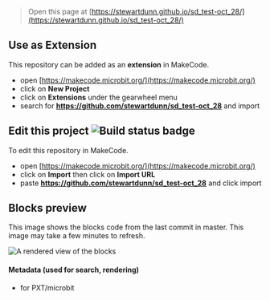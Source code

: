 
> Open this page at [https://stewartdunn.github.io/sd_test-oct_28/](https://stewartdunn.github.io/sd_test-oct_28/)

## Use as Extension

This repository can be added as an **extension** in MakeCode.

* open [https://makecode.microbit.org/](https://makecode.microbit.org/)
* click on **New Project**
* click on **Extensions** under the gearwheel menu
* search for **https://github.com/stewartdunn/sd_test-oct_28** and import

## Edit this project ![Build status badge](https://github.com/stewartdunn/sd_test-oct_28/workflows/MakeCode/badge.svg)

To edit this repository in MakeCode.

* open [https://makecode.microbit.org/](https://makecode.microbit.org/)
* click on **Import** then click on **Import URL**
* paste **https://github.com/stewartdunn/sd_test-oct_28** and click import

## Blocks preview

This image shows the blocks code from the last commit in master.
This image may take a few minutes to refresh.

![A rendered view of the blocks](https://github.com/stewartdunn/sd_test-oct_28/raw/master/.github/makecode/blocks.png)

#### Metadata (used for search, rendering)

* for PXT/microbit
<script src="https://makecode.com/gh-pages-embed.js"></script><script>makeCodeRender("{{ site.makecode.home_url }}", "{{ site.github.owner_name }}/{{ site.github.repository_name }}");</script>
